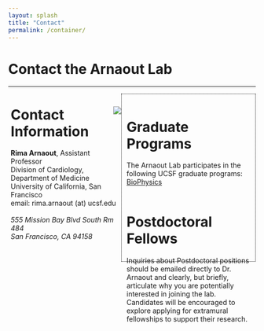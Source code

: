 ```yaml
---
layout: splash
title: "Contact"
permalink: /container/
---
```



<h1> Contact the Arnaout Lab </h1>
<hr>

<div class="w3-sidebar w3-bar-block" style="width:50%; height:320px; float:right; border:dotted 1px black; padding:10px;">
  <h1> Graduate Programs </h1>
  The Arnaout Lab participates in the following UCSF graduate programs:
  <a href="http://biophysics.ucsf.edu/"> BioPhysics</a>
  <br>
  <br>
  <h1> Postdoctoral Fellows </h1>
  Inquiries about Postdoctoral positions should be emailed directly to Dr. Arnaout  and clearly, but briefly, articulate why you are potentially interested in joining the lab. Candidates will be encouraged to explore applying for extramural fellowships to support their research.
</div>

<div style="margin-right:51%; margin-left:1%">
  <img src="http://via.placeholder.com/250x320" style="float:right"> 
  <h1> Contact Information </h1> 
  <strong>Rima Arnaout</strong>, Assistant Professor 
  
  
  <br>
  Division of Cardiology, Department of Medicine <br>
  University of California, San Francisco <br>
  email: rima.arnaout (at) ucsf.edu <br> <br> 
  <i>555 Mission Bay Blvd South Rm 484</i> <br>
  <i>San Francisco, CA 94158</i>
  <br>

</div>
